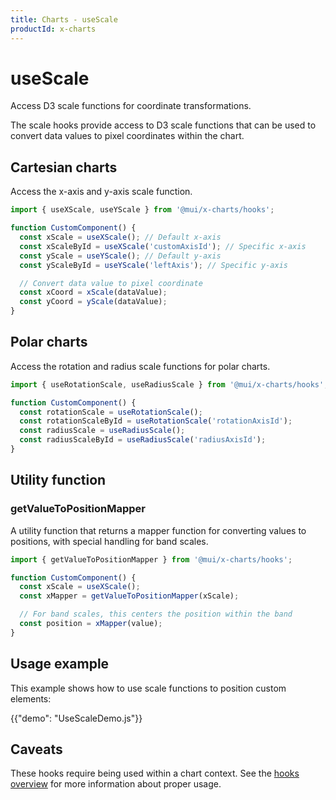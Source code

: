 ```yaml
---
title: Charts - useScale
productId: x-charts
---
```


# useScale

<p class="description">Access D3 scale functions for coordinate transformations.</p>

The scale hooks provide access to D3 scale functions that can be used to convert data values to pixel coordinates within the chart.

## Cartesian charts

Access the x-axis and y-axis scale function.

```js
import { useXScale, useYScale } from '@mui/x-charts/hooks';

function CustomComponent() {
  const xScale = useXScale(); // Default x-axis
  const xScaleById = useXScale('customAxisId'); // Specific x-axis
  const yScale = useYScale(); // Default y-axis
  const yScaleById = useYScale('leftAxis'); // Specific y-axis

  // Convert data value to pixel coordinate
  const xCoord = xScale(dataValue);
  const yCoord = yScale(dataValue);
}
```

## Polar charts

Access the rotation and radius scale functions for polar charts.

```js
import { useRotationScale, useRadiusScale } from '@mui/x-charts/hooks';

function CustomComponent() {
  const rotationScale = useRotationScale();
  const rotationScaleById = useRotationScale('rotationAxisId');
  const radiusScale = useRadiusScale();
  const radiusScaleById = useRadiusScale('radiusAxisId');
}
```

## Utility function

### getValueToPositionMapper

A utility function that returns a mapper function for converting values to positions, with special handling for band scales.

```js
import { getValueToPositionMapper } from '@mui/x-charts/hooks';

function CustomComponent() {
  const xScale = useXScale();
  const xMapper = getValueToPositionMapper(xScale);

  // For band scales, this centers the position within the band
  const position = xMapper(value);
}
```

## Usage example

This example shows how to use scale functions to position custom elements:

{{"demo": "UseScaleDemo.js"}}

## Caveats

These hooks require being used within a chart context. See the [hooks overview](/x/react-charts/hooks/) for more information about proper usage.
